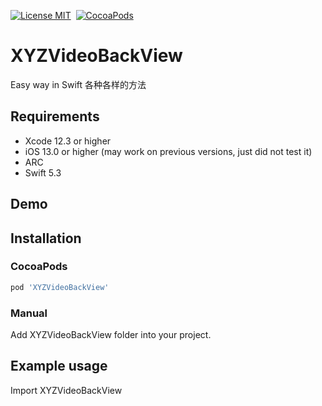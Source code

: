 [![License MIT](https://img.shields.io/badge/license-MIT-green.svg?style=flat)](https://github.com/cywd/FitRefresh/blob/master/LICENSE) 
[![CocoaPods](http://img.shields.io/cocoapods/v/XYZVideoBackView.svg?style=flat)](http://cocoapods.org/?q=XYZVideoBackView)




# XYZVideoBackView
Easy way in Swift
各种各样的方法



## Requirements
* Xcode 12.3 or higher
* iOS 13.0 or higher (may work on previous versions, just did not test it)
* ARC
* Swift 5.3

## Demo



## Installation

### CocoaPods

``` ruby
pod 'XYZVideoBackView'
```

### Manual

Add XYZVideoBackView folder into your project.

## Example usage
Import XYZVideoBackView
